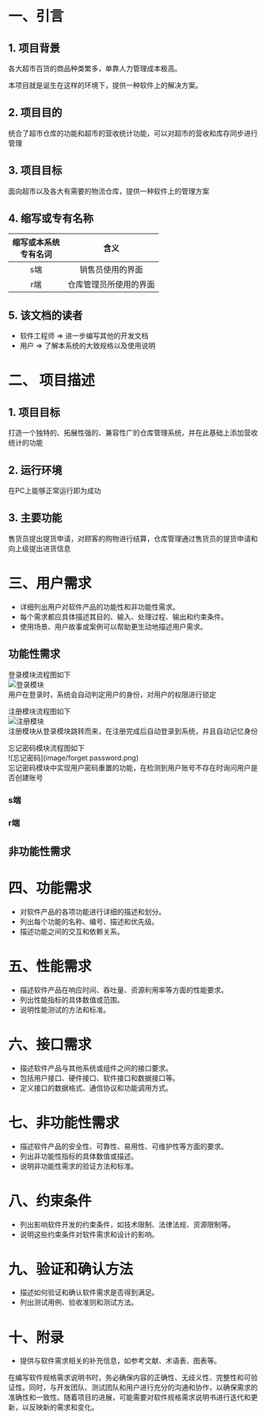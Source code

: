 # 一、引言

## 1. 项目背景

各大超市百货的商品种类繁多，单靠人力管理成本极高。

本项目就是诞生在这样的环境下，提供一种软件上的解决方案。

## 2. 项目目的

统合了超市仓库的功能和超市的营收统计功能，可以对超市的营收和库存同步进行管理
## 3. 项目目标

面向超市以及各大有需要的物流仓库，提供一种软件上的管理方案

## 4. 缩写或专有名称

| 缩写或本系统<br>专有名词 |     含义      |
|:--------------:|:-----------:|
|       s端       |  销售员使用的界面   |
|       r端       | 仓库管理员所使用的界面 |


## 5. 该文档的读者

* 软件工程师 => 进一步编写其他的开发文档
* 用户 => 了解本系统的大致规格以及使用说明

# 二、 项目描述

## 1. 项目目标

打造一个独特的、拓展性强的、兼容性广的仓库管理系统，并在此基础上添加营收统计的功能

## 2. 运行环境

在PC上能够正常运行即为成功

## 3. 主要功能

售货员提出提货申请，对顾客的购物进行结算，仓库管理通过售货员的提货申请和向上级提出进货信息

# 三、用户需求

* 详细列出用户对软件产品的功能性和非功能性需求。
* 每个需求都应具体描述其目的、输入、处理过程、输出和约束条件。
* 使用场景、用户故事或案例可以帮助更生动地描述用户需求。

## 功能性需求

登录模块流程图如下  
![登录模块](image/login.png)  
用户在登录时，系统会自动判定用户的身份，对用户的权限进行锁定  
  
注册模块流程图如下  
![注册模块](image/registry.png)  
注册模块从登录模块跳转而来，在注册完成后自动登录到系统，并且自动记忆身份  
  
忘记密码模块流程图如下  
![忘记密码](image/forget password.png)  
忘记密码模块中实现用户密码重置的功能，在检测到用户账号不存在时询问用户是否创建账号    

### s端



### r端

## 非功能性需求

# 四、功能需求

* 对软件产品的各项功能进行详细的描述和划分。
* 列出每个功能的名称、编号、描述和优先级。
* 描述功能之间的交互和依赖关系。

# 五、性能需求

* 描述软件产品在响应时间、吞吐量、资源利用率等方面的性能要求。
* 列出性能指标的具体数值或范围。
* 说明性能测试的方法和标准。

# 六、接口需求

* 描述软件产品与其他系统或组件之间的接口要求。
* 包括用户接口、硬件接口、软件接口和数据接口等。
* 定义接口的数据格式、通信协议和功能调用方式。

# 七、非功能性需求

* 描述软件产品的安全性、可靠性、易用性、可维护性等方面的要求。
* 列出非功能性指标的具体数值或描述。
* 说明非功能性需求的验证方法和标准。

# 八、约束条件

* 列出影响软件开发的约束条件，如技术限制、法律法规、资源限制等。
* 说明这些约束条件对软件需求和设计的影响。

# 九、验证和确认方法

* 描述如何验证和确认软件需求是否得到满足。
* 列出测试用例、验收准则和测试方法。

# 十、附录

* 提供与软件需求相关的补充信息，如参考文献、术语表、图表等。

在编写软件规格需求说明书时，务必确保内容的正确性、无歧义性、完整性和可验证性。同时，与开发团队、测试团队和用户进行充分的沟通和协作，以确保需求的准确性和一致性。随着项目的进展，可能需要对软件规格需求说明书进行迭代和更新，以反映新的需求和变化。